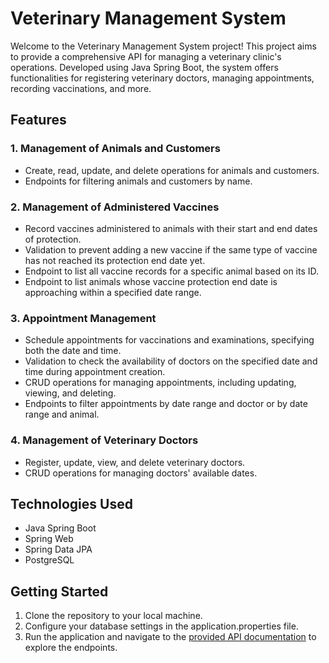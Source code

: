 # Veterinary Management System

Welcome to the Veterinary Management System project! This project aims to provide a comprehensive API for managing a veterinary clinic's operations. Developed using Java Spring Boot, the system offers functionalities for registering veterinary doctors, managing appointments, recording vaccinations, and more.

## Features

### 1. Management of Animals and Customers

-   Create, read, update, and delete operations for animals and customers.
-   Endpoints for filtering animals and customers by name.

### 2. Management of Administered Vaccines

-   Record vaccines administered to animals with their start and end dates of protection.
-   Validation to prevent adding a new vaccine if the same type of vaccine has not reached its protection end date yet.
-   Endpoint to list all vaccine records for a specific animal based on its ID.
-   Endpoint to list animals whose vaccine protection end date is approaching within a specified date range.

### 3. Appointment Management

-   Schedule appointments for vaccinations and examinations, specifying both the date and time.
-   Validation to check the availability of doctors on the specified date and time during appointment creation.
-   CRUD operations for managing appointments, including updating, viewing, and deleting.
-   Endpoints to filter appointments by date range and doctor or by date range and animal.

### 4. Management of Veterinary Doctors

-   Register, update, view, and delete veterinary doctors.
-   CRUD operations for managing doctors' available dates.


## Technologies Used

-   Java Spring Boot
-   Spring Web
-   Spring Data JPA
-   PostgreSQL

## Getting Started

1.  Clone the repository to your local machine.
2.  Configure your database settings in the application.properties file.
3.  Run the application and navigate to the [provided API documentation](https://github.com/jericho909/veterinary/blob/main/Documentation.md) to explore the endpoints.
